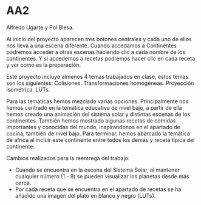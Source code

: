 # AA2

Alfredo Ugarte y Pol Blesa.

Al inicio del proyecto aparecen tres botones centrales y cada uno de ellos nos lleva a una escena diferente.
Cuando accedamos a Continentes podremos acceder a otras escenas haciendo clic a cada nombre de los continentes.
Y si accedemos a recetas podremos hacer clic en cada receta y ver como es la preparación.

Este proyecto incluye almenos 4 temas trabajados en clase, estos temas son los siguientes:
	Colisiones.
	Transformaciones homogéneas.
	Proyección isométrica.
	LUTs.

Para las temáticas hemos mezclado varias opciones. 
Principalmente nos hemos centrado en la temática educativa de nivel bajo, a partir de ella hemos creado una animación del sistema solar y distintas escenas de los continentes.
También hemos mostrado algunas recetas de comidas importantes y conocidas del mundo, inspirandonos en el apartado de cocina, también de nivel bajo.
Para terminar, hemos abarcado la temática de africa al incluir este continente entre todos los demás y receta típica del continente.


Cambios realizados para la reentrega del trabajo:
- Cuando se encuentra en la escena del Sistema Solar, al mantener cualquier número (1 - 8) se pueden visualizar los planetas desde más cerca.
- Por cada receta que se encuentra en el apartado de recetas se ha añadido una imagen del plato en blanco y negro (LUTs).
